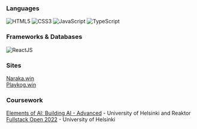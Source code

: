 

<h3>Languages</h3>

![HTML5](https://img.shields.io/badge/-HTML5-E34F26?logo=HTML5&logoColor=white)
![CSS3](https://img.shields.io/badge/-CSS3-1572B6?logo=CSS3&logoColor=white)
![JavaScript](https://img.shields.io/badge/-JavaScript-black?logo=JavaScript&logoColor=F7DF1E)
![TypeScript](https://img.shields.io/badge/-TypeScript-3178C6?logo=TypeScript&logoColor=white)

<h3>Frameworks & Databases</h3>

![ReactJS](https://img.shields.io/badge/-ReactJS-black?logo=React&logoColor=61DAFB)

<h3>Sites</h3>

<a href="https://naraka.win">Naraka.win</a><br />
<a href="https://playkog.win">Playkog.win</a>

<h3>Coursework</h3>

<a href="https://github.com/alkhdaniel/Elements-of-AI-Building-AI---Advanced">Elements of AI: Building AI - Advanced</a> - University of Helsinki and Reaktor<br />
<a href="https://github.com/alkhdaniel/Fullstack-Open-2022">Fullstack Open 2022</a> - University of Helsinki<br />

<!--
**alkhdaniel/alkhdaniel** is a ✨ _special_ ✨ repository because its `README.md` (this file) appears on your GitHub profile.

Here are some ideas to get you started:

- 🔭 I’m currently working on ...
- 🌱 I’m currently learning ...
- 👯 I’m looking to collaborate on ...
- 🤔 I’m looking for help with ...
- 💬 Ask me about ...
- 📫 How to reach me: ...
- 😄 Pronouns: ...
- ⚡ Fun fact: ...
-->
